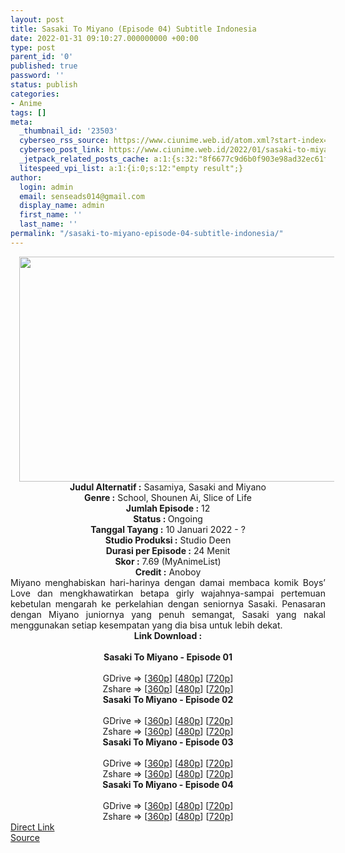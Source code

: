 ```yaml
---
layout: post
title: Sasaki To Miyano (Episode 04) Subtitle Indonesia
date: 2022-01-31 09:10:27.000000000 +00:00
type: post
parent_id: '0'
published: true
password: ''
status: publish
categories:
- Anime
tags: []
meta:
  _thumbnail_id: '23503'
  cyberseo_rss_source: https://www.ciunime.web.id/atom.xml?start-index=1
  cyberseo_post_link: https://www.ciunime.web.id/2022/01/sasaki-to-miyano-subtitle-indonesia.html
  _jetpack_related_posts_cache: a:1:{s:32:"8f6677c9d6b0f903e98ad32ec61f8deb";a:2:{s:7:"expires";i:1646073533;s:7:"payload";a:3:{i:0;a:1:{s:2:"id";i:24596;}i:1;a:1:{s:2:"id";i:24458;}i:2;a:1:{s:2:"id";i:23390;}}}}
  litespeed_vpi_list: a:1:{i:0;s:12:"empty result";}
author:
  login: admin
  email: senseads014@gmail.com
  display_name: admin
  first_name: ''
  last_name: ''
permalink: "/sasaki-to-miyano-episode-04-subtitle-indonesia/"
---
```

<div class="separator" style="clear: both; text-align: center;"><a href="https://blogger.googleusercontent.com/img/a/AVvXsEjurGxUHkFQL152a7PVIbXTUdy269ume6k66xjaOif9JIPTqLfUP20wL2UdTOVj3OJ7SuZiQtuNmn4j4Tm3pOQt48PMuWi0N9T-6BsZ01w4cSRZKT18W_DFe372C6PRy4xwWYlem0TNo_5GiM2hNqcJAPOd8TVcaAtvVP8BHiJYrb-UMCn4SdEFZfi2=s1280" style="margin-left: 1em; margin-right: 1em;"><img border="0" data-original-height="720" data-original-width="1280" height="360" src="{{ site.baseurl }}/assets/2022/01/AVvXsEjurGxUHkFQL152a7PVIbXTUdy269ume6k66xjaOif9JIPTqLfUP20wL2UdTOVj3OJ7SuZiQtuNmn4j4Tm3pOQt48PMuWi0N9T-6BsZ01w4cSRZKT18W_DFe372C6PRy4xwWYlem0TNo_5GiM2hNqcJAPOd8TVcaAtvVP8BHiJYrb-UMCn4SdEFZfi2=w640-h360" width="640" /></a></div>
<div class="separator" style="clear: both; text-align: center;"></div>
<div style="text-align: center;"><b>Judul</b><b><b> Alternatif</b> :</b> Sasamiya, Sasaki and Miyano</div>
<div style="text-align: center;"><b><b>Genre :</b></b> School, Shounen Ai, Slice of Life</div>
<div style="text-align: center;"><b>Jumlah Episode :</b> 12<br /><b>Status :&nbsp;</b>Ongoing<br /><b>Tanggal Tayang :</b> 10 Januari 2022 - ?<br /><b>Studio Produksi :</b>&nbsp;Studio Deen<br /><b>Durasi per Episode :</b> 24 Menit</div>
<div style="text-align: center;"><b>Skor :</b> 7.69 (MyAnimeList)</div>
<div style="text-align: center;"><b>Credit :</b>&nbsp;Anoboy</div>
<div style="text-align: center;"></div>
<div style="text-align: justify;">Miyano menghabiskan hari-harinya dengan damai membaca komik Boys’ Love dan mengkhawatirkan betapa girly wajahnya-sampai pertemuan kebetulan mengarah ke perkelahian dengan seniornya Sasaki. Penasaran dengan Miyano juniornya yang penuh semangat, Sasaki yang nakal menggunakan setiap kesempatan yang dia bisa untuk lebih dekat.</div>
<div style="text-align: justify;"></div>
<div style="text-align: justify;"></div>
<div style="text-align: center;">
<div style="text-align: center;">
<div style="text-align: left;">
<div style="text-align: center;"><b>Link Download :</b></div>
<div style="text-align: center;"><b><br /></b></div>
<div style="text-align: center;"><span style="text-align: left;"><b>Sasaki To Miyano&nbsp;</b></span><b>- Episode 01</b></div>
<div style="text-align: center;"><b><br /></b></div>
<div style="text-align: center;">GDrive =&gt; [<a href="https://www.mp4upload.com/b1qy308d9mlf" target="_blank" rel="noopener">360p</a>] [<a href="https://www.mp4upload.com/1emvehv15mve" target="_blank" rel="noopener">480p</a>] [<a href="https://www.mp4upload.com/orwpf72lnwdo" target="_blank" rel="noopener">720p</a>]</div>
<div style="text-align: center;">Zshare =&gt; [<a href="https://www66.zippyshare.com/v/bO1a08Od/file.html" target="_blank" rel="noopener">360p</a>] [<a href="https://www66.zippyshare.com/v/WGim2agD/file.html" target="_blank" rel="noopener">480p</a>] [<a href="https://www7.zippyshare.com/v/zxdIoBNG/file.html" target="_blank" rel="noopener">720p</a>]</div>
<div style="text-align: center;"></div>
<div style="text-align: center;">
<div><span style="text-align: left;"><b>Sasaki To Miyano&nbsp;</b></span><b>- Episode 02</b></div>
<div><b><br /></b></div>
<div>GDrive =&gt; [<a href="http://www.solidfiles.com/v/jQpGM8mxVv3mP" target="_blank" rel="noopener">360p</a>] [<a href="http://www.solidfiles.com/v/a4D6GYekXmyky" target="_blank" rel="noopener">480p</a>] [<a href="http://www.solidfiles.com/v/m2RvrA23x7nvn" target="_blank" rel="noopener">720p</a>]</div>
<div>Zshare =&gt; [<a href="https://www52.zippyshare.com/v/F57Wu9Ak/file.html" target="_blank" rel="noopener">360p</a>] [<a href="https://www52.zippyshare.com/v/sSoTRpmq/file.html" target="_blank" rel="noopener">480p</a>] [<a href="https://www52.zippyshare.com/v/XQ2BknM8/file.html" target="_blank" rel="noopener">720p</a>]</div>
<div></div>
<div>
<div><span style="text-align: left;"><b>Sasaki To Miyano&nbsp;</b></span><b>- Episode 03</b></div>
<div><b><br /></b></div>
<div>GDrive =&gt; [<a href="http://www.solidfiles.com/v/Qne2MpZ3PdByW" target="_blank" rel="noopener">360p</a>] [<a href="http://www.solidfiles.com/v/GW4nKXDmPdy8N" target="_blank" rel="noopener">480p</a>] [<a href="http://www.solidfiles.com/v/ze83akkaMXm56" target="_blank" rel="noopener">720p</a>]</div>
<div>Zshare =&gt; [<a href="https://www42.zippyshare.com/v/jfpx5Gqa/file.html" target="_blank" rel="noopener">360p</a>] [<a href="https://www42.zippyshare.com/v/sOnVVh3c/file.html" target="_blank" rel="noopener">480p</a>] [<a href="https://www42.zippyshare.com/v/Y0pAgzI6/file.html" target="_blank" rel="noopener">720p</a>]</div>
</div>
<div></div>
<div>
<div><span style="text-align: left;"><b>Sasaki To Miyano&nbsp;</b></span><b>- Episode 04</b></div>
<div><b><br /></b></div>
<div>GDrive =&gt; [<a href="https://www.mp4upload.com/7x9pu479rgw1" target="_blank" rel="noopener">360p</a>] [<a href="https://www.mp4upload.com/77j8d1divkm2" target="_blank" rel="noopener">480p</a>] [<a href="https://www.mp4upload.com/fi7ko0x48rd8" target="_blank" rel="noopener">720p</a>]</div>
<div>Zshare =&gt; [<a href="https://www6.zippyshare.com/v/wX9XUvjq/file.html" target="_blank" rel="noopener">360p</a>] [<a href="https://www6.zippyshare.com/v/ndNzkTCw/file.html" target="_blank" rel="noopener">480p</a>] [<a href="https://www6.zippyshare.com/v/3hAqHJ4o/file.html" target="_blank" rel="noopener">720p</a>]</div>
</div>
</div>
</div>
</div>
</div>
<link rel="stylesheet" href="https://cdnjs.cloudflare.com/ajax/libs/font-awesome/4.7.0/css/font-awesome.min.css" />
<div class="divbtn"> <a href="https://handymansurrender.com/fihup8buzv?key=94550f7ce39444073321dde3b8782f97" class="btn"><i class="fa fa-download"></i> Direct Link</a> <br /><a href="https://www.ciunime.web.id/2022/01/sasaki-to-miyano-subtitle-indonesia.html">Source</a> </div>
